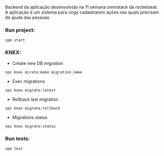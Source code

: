 Backend da aplicação desenvolvida na 11 semana omnistack da rocketseat. 
A aplicação é um sistema para ongs cadastrarem ações nas quais precisam de ajuda das pessoas.

### Run project:

```
npm start
```

### KNEX:

-   Create new DB migration

```
npx knex mirate:make migration_name
```

-   Exec migrations

```
npx knex migrate:latest
```

-   Rollback last migration

```
npx knex migrate:rollback
```

-   Migrations status

```
npx knex migrate:status
```

### Run tests:

```
npm test
```
